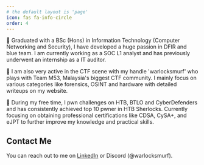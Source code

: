 ```yaml
---
# the default layout is 'page'
icon: fas fa-info-circle
order: 4
---
```


👦 Graduated with a BSc (Hons) in Information Technology (Computer Networking and Security), I have developed a huge passion in DFIR and blue team. I am currently working as a SOC L1 analyst and has previously underwent an internship as a IT auditor.

🚩 I am also very active in the CTF scene with my handle 'warlocksmurf' who plays with Team M53, Malaysia's biggest CTF community. I mainly focus on various categories like forensics, OSINT and hardware with detailed writeups on my website.

👾 During my free time, I pwn challenges on HTB, BTLO and CyberDefenders and has consistently achieved top 10 pwner in HTB Sherlocks. Currently focusing on obtaining professional certifications like CDSA, CySA+, and eJPT to further improve my knowledge and practical skills.

## Contact Me

You can reach out to me on [LinkedIn](https://www.linkedin.com/in/robbinooi/) or Discord (@warlocksmurf).
